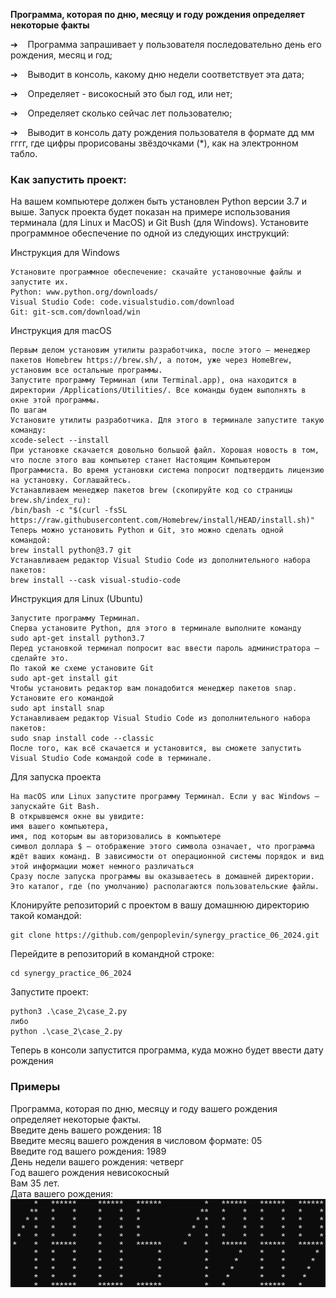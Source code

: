 **Программа, которая по дню, месяцу и году рождения определяет некоторые факты**

➔    Программа запрашивает у пользователя последовательно день его рождения, месяц и год;

➔    Выводит в консоль, какому дню недели соответствует эта дата;

➔    Определяет - високосный это был год, или нет;

➔    Определяет сколько сейчас лет пользователю;

➔    Выводит в консоль дату рождения пользователя в формате дд мм гггг, где цифры прорисованы звёздочками (*), как на электронном табло.

### Как запустить проект:

На вашем компьютере должен быть установлен Python версии 3.7 и выше.
Запуск проекта будет показан на примере использования терминала (для Linux и MacOS) и Git Bush (для Windows).
Установите программное обеспечение по одной из следующих инструкций:

Инструкция для Windows
```
Установите программное обеспечение: скачайте установочные файлы и запустите их.
Python: www.python.org/downloads/
Visual Studio Code: code.visualstudio.com/download
Git: git-scm.com/download/win
```
Инструкция для macOS
```
Первым делом установим утилиты разработчика, после этого — менеджер пакетов Homebrew https://brew.sh/, а потом, уже через HomeBrew, установим все остальные программы.
Запустите программу Терминал (или Terminal.app), она находится в директории /Applications/Utilities/. Все команды будем выполнять в окне этой программы.
По шагам
Установите утилиты разработчика. Для этого в терминале запустите такую команду:
xcode-select --install
При установке скачается довольно большой файл. Хорошая новость в том, что после этого ваш компьютер станет Настоящим Компьютером Программиста. Во время установки система попросит подтвердить лицензию на установку. Соглашайтесь.
Устанавливаем менеджер пакетов brew (скопируйте код со страницы brew.sh/index_ru):
/bin/bash -c "$(curl -fsSL https://raw.githubusercontent.com/Homebrew/install/HEAD/install.sh)"
Теперь можно установить Python и Git, это можно сделать одной командой:
brew install python@3.7 git
Устанавливаем редактор Visual Studio Code из дополнительного набора пакетов:
brew install --cask visual-studio-code
```
Инструкция для Linux (Ubuntu)
```
Запустите программу Терминал.
Сперва установите Python, для этого в терминале выполните команду
sudo apt-get install python3.7 
Перед установкой терминал попросит вас ввести пароль администратора — сделайте это.
По такой же схеме установите Git
sudo apt-get install git 
Чтобы установить редактор вам понадобится менеджер пакетов snap. Установите его командой
sudo apt install snap 
Устанавливаем редактор Visual Studio Code из дополнительного набора пакетов:
sudo snap install code --classic 
После того, как всё скачается и установится, вы сможете запустить Visual Studio Code командой code в терминале.
```

Для запуска проекта 
```
На macOS или Linux запустите программу Терминал. Если у вас Windows — запускайте Git Bash.
В открывшемся окне вы увидите:
имя вашего компьютера,
имя, под которым вы авторизовались в компьютере
символ доллара $ — отображение этого символа означает, что программа ждёт ваших команд. В зависимости от операционной системы порядок и вид этой информации может немного различаться
Сразу после запуска программы вы оказываетесь в домашней директории. Это каталог, где (по умолчанию) располагаются пользовательские файлы.
```
Клонируйте репозиторий с проектом в вашу домашнюю директорию такой командой:
```
git clone https://github.com/genpoplevin/synergy_practice_06_2024.git
```

Перейдите в репозиторий в командной строке:
```
cd synergy_practice_06_2024
```


Запустите проект:

```
python3 .\case_2\case_2.py
либо
python .\case_2\case_2.py
```
Теперь в консоли запустится программа, куда можно будет ввести дату рождения

### Примеры

Программа, которая по дню, месяцу и году вашего рождения определяет некоторые факты.  
Введите день вашего рождения: 18  
Введите месяц вашего рождения в числовом формате: 05  
Введите год вашего рождения: 1989  
День недели вашего рождения: четверг  
Год вашего рождения невисокосный  
Вам 35 лет.  
Дата вашего рождения:  
![alt text](image.png)




